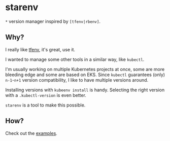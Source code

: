 # starenv

`*` version manager inspired by `[tfenv|rbenv]`.

## Why?

I really like [tfenv][], it's great, use it.

I wanted to manage some other tools in a similar way, like `kubectl`.

I'm usually working on multiple Kubernetes projects at once, some are more bleeding edge and some are based on EKS.
Since `kubectl` guarantees (only) `n-1`-`n+1` version compatibility, I like to have multiple versions around.

Installing versions with `kubeenv install` is handy. Selecting the right version with a `.kubectl-version` is even better.

`starenv` is a tool to make this possible.

[tfenv]: https://github.com/tfutils/tfenv

## How?

Check out the [examples][].

[examples]: ./examples
